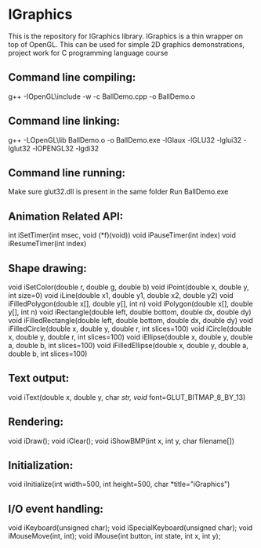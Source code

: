 # IGraphics
This is the repository for IGraphics library. IGraphics is a thin wrapper on top of OpenGL. This can be used for simple 2D graphics demonstrations, project work for C programming language course

Command line compiling:
-----------------------
g++ -IOpenGL\include -w -c BallDemo.cpp -o BallDemo.o

Command line linking:
---------------------
g++ -LOpenGL\lib BallDemo.o -o BallDemo.exe -lGlaux -lGLU32 -lglui32 -lglut32 -lOPENGL32 -lgdi32

Command line running:
---------------------
Make sure glut32.dll is present in the same folder
Run BallDemo.exe

Animation Related API:
----------------------
int iSetTimer(int msec, void (*f)(void))
void iPauseTimer(int index)
void iResumeTimer(int index)

Shape drawing:
--------------
void iSetColor(double r, double g, double b)
void iPoint(double x, double y, int size=0)
void iLine(double x1, double y1, double x2, double y2)
void iFilledPolygon(double x[], double y[], int n)
void iPolygon(double x[], double y[], int n)
void iRectangle(double left, double bottom, double dx, double dy)
void iFilledRectangle(double left, double bottom, double dx, double dy)
void iFilledCircle(double x, double y, double r, int slices=100)
void iCircle(double x, double y, double r, int slices=100)
void iEllipse(double x, double y, double a, double b, int slices=100)
void iFilledEllipse(double x, double y, double a, double b, int slices=100)

Text output:
------------
void iText(double x, double y, char *str, void* font=GLUT_BITMAP_8_BY_13)

Rendering:
----------
void iDraw();
void iClear();
void iShowBMP(int x, int y, char filename[])

Initialization:
---------------
void iInitialize(int width=500, int height=500, char *title="iGraphics")

I/O event handling:
-------------------
void iKeyboard(unsigned char);
void iSpecialKeyboard(unsigned char);
void iMouseMove(int, int);
void iMouse(int button, int state, int x, int y);

